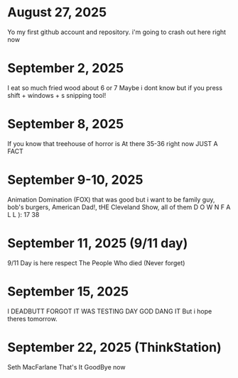 # August 27, 2025
Yo my first github account and repository. i'm going to crash out here right now

# September 2, 2025
I eat so much fried wood about 6 or 7
Maybe i dont know but if you press shift + windows + s snipping tool!

# September 8, 2025
If you know that treehouse of horror is At there 35-36 right now JUST A
FACT

# September 9-10, 2025
Animation Domination (FOX) that was good but i want to be family guy, bob's burgers, American Dad!, tHE Cleveland Show, all of them D O W N F A L L ):
17 38 

# September 11, 2025 (9/11 day)
9/11 Day is here respect The People Who died (Never forget)

# September 15, 2025
I DEADBUTT FORGOT IT WAS TESTING DAY GOD DANG IT
But i hope theres tomorrow.

# September 22, 2025 (ThinkStation)
Seth MacFarlane That's It GoodBye now
